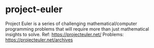 # project-euler
Project Euler is a series of challenging mathematical/computer programming problems that will require more than just mathematical insights to solve.
Ref: https://projecteuler.net/
Problems: https://projecteuler.net/archives
